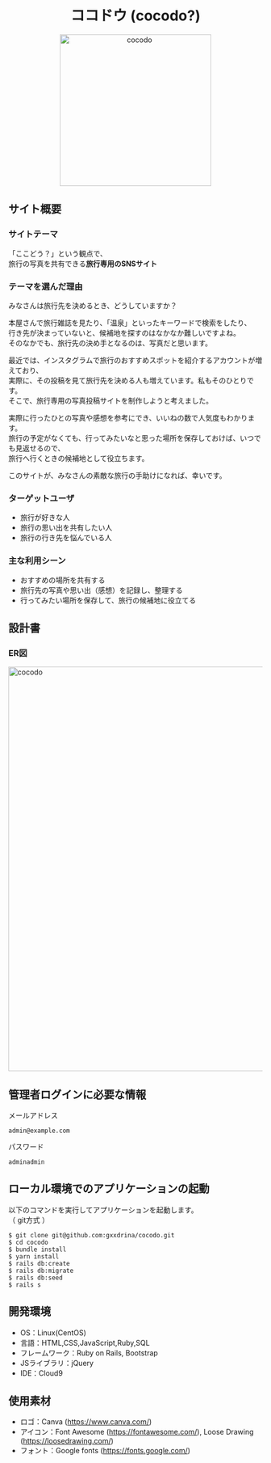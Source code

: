 <h1 align="center">ココドウ (cocodo?)</h1>
<p align="center">
  <img width="300" align="center" alt="cocodo" src="https://github.com/gxxdrina/cocodo/assets/127483650/1add9480-3105-499e-a441-eb0cc878d2f7">
</p>

## サイト概要

### サイトテーマ
「ここどう？」という観点で、  
旅行の写真を共有できる**旅行専用のSNSサイト**


### テーマを選んだ理由
みなさんは旅行先を決めるとき、どうしていますか？

本屋さんで旅行雑誌を見たり、「温泉」といったキーワードで検索をしたり、  
行き先が決まっていないと、候補地を探すのはなかなか難しいですよね。  
そのなかでも、旅行先の決め手となるのは、写真だと思います。

最近では、インスタグラムで旅行のおすすめスポットを紹介するアカウントが増えており、  
実際に、その投稿を見て旅行先を決める人も増えています。私もそのひとりです。  
そこで、旅行専用の写真投稿サイトを制作しようと考えました。

実際に行ったひとの写真や感想を参考にでき、いいねの数で人気度もわかります。  
旅行の予定がなくても、行ってみたいなと思った場所を保存しておけば、いつでも見返せるので、  
旅行へ行くときの候補地として役立ちます。

このサイトが、みなさんの素敵な旅行の手助けになれば、幸いです。


### ターゲットユーザ
- 旅行が好きな人
- 旅行の思い出を共有したい人
- 旅行の行き先を悩んでいる人


### 主な利用シーン
- おすすめの場所を共有する
- 旅行先の写真や思い出（感想）を記録し、整理する
- 行ってみたい場所を保存して、旅行の候補地に役立てる


## 設計書
### ER図
<img width="800" alt="cocodo" src="https://github.com/gxxdrina/cocodo/assets/127483650/4d2bd7cf-754e-4138-b60e-72a05a953e77">


## 管理者ログインに必要な情報
メールアドレス
```
admin@example.com  
```
パスワード
```
adminadmin  
```


## ローカル環境でのアプリケーションの起動
以下のコマンドを実行してアプリケーションを起動します。  
（ git方式 ）
```
$ git clone git@github.com:gxxdrina/cocodo.git
$ cd cocodo
$ bundle install
$ yarn install
$ rails db:create
$ rails db:migrate
$ rails db:seed
$ rails s
```


## 開発環境
- OS：Linux(CentOS)
- 言語：HTML,CSS,JavaScript,Ruby,SQL
- フレームワーク：Ruby on Rails, Bootstrap
- JSライブラリ：jQuery
- IDE：Cloud9


## 使用素材
- ロゴ：Canva (https://www.canva.com/)
- アイコン：Font Awesome (https://fontawesome.com/), Loose Drawing (https://loosedrawing.com/)
- フォント：Google fonts (https://fonts.google.com/)
